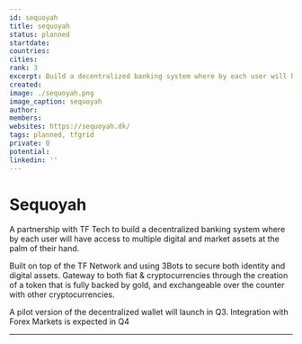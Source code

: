 ```yaml
---
id: sequoyah
title: sequoyah
status: planned
startdate: 
countries: 
cities: 
rank: 3
excerpt: Build a decentralized banking system where by each user will have access to multiple digital and market assets at the palm of their hand.
created: 
image: ./sequoyah.png
image_caption: sequoyah
author: 
members: 
websites: https://sequoyah.dk/
tags: planned, tfgrid
private: 0
potential: 
linkedin: ''
---
```


# Sequoyah


A partnership with TF Tech to build a decentralized banking system where by each user will have access to multiple digital and market assets at the palm of their hand.

Built on top of the TF Network and using 3Bots to secure both identity and digital assets. Gateway to both fiat & cryptocurrencies through the creation of a token that is fully backed by gold, and exchangeable over the counter with other cryptocurrencies.

A pilot version of the decentralized wallet will launch in Q3.
Integration with Forex Markets is expected in Q4

---
